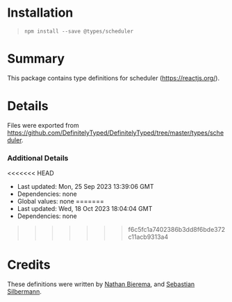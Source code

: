 # Installation
> `npm install --save @types/scheduler`

# Summary
This package contains type definitions for scheduler (https://reactjs.org/).

# Details
Files were exported from https://github.com/DefinitelyTyped/DefinitelyTyped/tree/master/types/scheduler.

### Additional Details
<<<<<<< HEAD
 * Last updated: Mon, 25 Sep 2023 13:39:06 GMT
 * Dependencies: none
 * Global values: none
=======
 * Last updated: Wed, 18 Oct 2023 18:04:04 GMT
 * Dependencies: none
>>>>>>> f6c5fc1a7402386b3dd8f6bde372c11acb9313a4

# Credits
These definitions were written by [Nathan Bierema](https://github.com/Methuselah96), and [Sebastian Silbermann](https://github.com/eps1lon).
